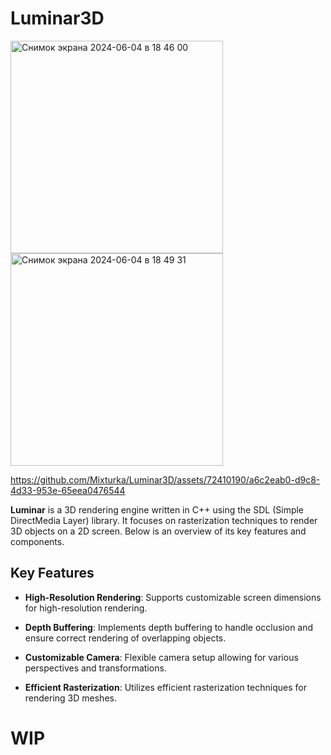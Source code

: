 # Luminar3D
<img width="340" alt="Снимок экрана 2024-06-04 в 18 46 00"
src="https://github.com/Mixturka/Luminar3D/assets/72410190/1b95fc54-4149-492b-acbc-a90eac94ddb5"> 
<img width="340" alt="Снимок экрана 2024-06-04 в 18 49 31" src="https://github.com/Mixturka/Luminar3D/assets/72410190/739b7f1c-076e-48df-ba42-82465b0c1a18">


https://github.com/Mixturka/Luminar3D/assets/72410190/a6c2eab0-d9c8-4d33-953e-65eea0476544


**Luminar** is a 3D rendering engine written in C++ using the SDL (Simple DirectMedia Layer) library. It focuses on rasterization techniques to render 3D objects on a 2D screen. Below is an overview of its key features and components.

## Key Features

- **High-Resolution Rendering**: Supports customizable screen dimensions for high-resolution rendering.
- **Depth Buffering**: Implements depth buffering to handle occlusion and ensure correct rendering of overlapping objects.

- **Customizable Camera**: Flexible camera setup allowing for various perspectives and transformations.
- **Efficient Rasterization**: Utilizes efficient rasterization techniques for rendering 3D meshes.


# WIP
